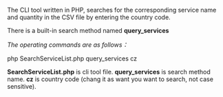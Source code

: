 The CLI tool written in PHP, searches for the corresponding service name and quantity in the CSV file by entering the country code.

There is a built-in search method named **query_services**

_The operating commands are as follows：_

   php SearchServiceList.php query_services cz 

   **SearchServiceList.php** is cli tool file.
   **query_services** is search method name.
   **cz** is country code (chang it as want you want to search, not case sensitive).
